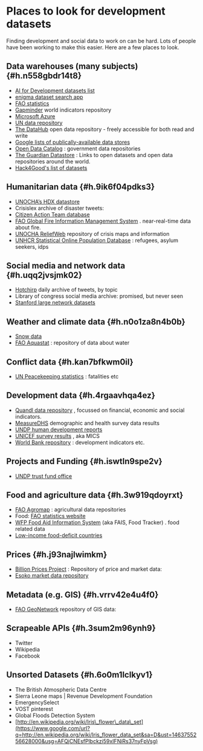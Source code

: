 # Places to look for development datasets

Finding development and social data to work on can be hard. Lots of people have been working to make this easier. Here are a few places to look.

## Data warehouses \(many subjects\) {#h.n558gbdr14t8}

* [AI for Development datasets list](https://www.google.com/url?q=http://ai-d.org/data.html&sa=D&ust=1463755256601000&usg=AFQjCNE2EAvgJsEalvDkop5lc9aDGU8u8w)
* [enigma dataset search app](https://www.google.com/url?q=https://app.enigma.io&sa=D&ust=1463755256602000&usg=AFQjCNEkpI01y99-BgTJRfpi9v5jetMgCg)
* [FAO statistics](https://www.google.com/url?q=http://www.fao.org/statistics/en/&sa=D&ust=1463755256602000&usg=AFQjCNFj5IZQeOOhZqkkD2FGD_8RsJliFg)
* [Gapminder](https://www.google.com/url?q=http://www.gapminder.org/data/&sa=D&ust=1463755256603000&usg=AFQjCNFGZuCvaHecLitEfv3u6Xo36Bk1bQ)
   world indicators repository
* [Microsoft Azure](https://www.google.com/url?q=https://azure.microsoft.com/en-us/marketplace/&sa=D&ust=1463755256604000&usg=AFQjCNESwKD9ZAKoTlxZCAa6Fgg2ccFsxQ)
* [UN data repository](https://www.google.com/url?q=http://data.un.org&sa=D&ust=1463755256604000&usg=AFQjCNESxLPOmxVQo6Z14-MmFrxhZNFLJw)
* [The DataHub](https://www.google.com/url?q=http://datahub.io/&sa=D&ust=1463755256605000&usg=AFQjCNH6JIHGwpM7VYQY4ghrrV7ft_cIUg)
   open data repository - freely accessible for both read and write
* [Google lists of publically-available data stores](https://www.google.com/url?q=http://www.google.com/publicdata/directory&sa=D&ust=1463755256605000&usg=AFQjCNFBfPI2PPPYNo6Kha0gNvaQYC802A)
* [Open Data Catalog](https://www.google.com/url?q=http://opengovernmentdata.org/data/%2520catalogues/&sa=D&ust=1463755256606000&usg=AFQjCNGaePqrYCmbG2i9X317P6a2qBV12A)
  : government data repositories
* [The Guardian Datastore](https://www.google.com/url?q=http://www.guardian.co.uk/data&sa=D&ust=1463755256607000&usg=AFQjCNG8o9_8dMUjNlOAxi8_HD3460EtxA)
  : Links to open datasets and open data repositories around the world.
* [Hack4Good's list of datasets](https://www.google.com/url?q=https://hack4good.hackpad.com/Data-sets-APIs-and-tools-Kbs8ctsYBes&sa=D&ust=1463755256607000&usg=AFQjCNG_Y6Xq-yfpYzb95dVCi2rLn5-KBw)

## Humanitarian data {#h.9ik6f04pdks3}

* [UNOCHA’s HDX datastore](https://www.google.com/url?q=https://data.hdx.rwlabs.org/dataset?sort%3Dmetadata_modified%2Bdesc&sa=D&ust=1463755256608000&usg=AFQjCNHjCFrVbhRFVG1vllwB5eywtlSljw)
* Crisislex archive of disaster tweets:
* [Citizen Action Team database](https://www.google.com/url?q=http://www.reliefdatabase.org/&sa=D&ust=1463755256608000&usg=AFQjCNEGdzcjKSnyDSCqTz_UOs0TelLo6w)
* [FAO Global Fire Information Management System](https://www.google.com/url?q=http://www.fao.org/nr/gfims/en/&sa=D&ust=1463755256609000&usg=AFQjCNGmsLub7vM_oKY8cbTTtXlCELY-XQ)
  . near-real-time data about fire.
* [UNOCHA ReliefWeb](https://www.google.com/url?q=http://reliefweb.int/&sa=D&ust=1463755256609000&usg=AFQjCNG5Gem9CTZ-HQh_oknP2GW0KXkA-Q)
   repository of crisis maps and information
* [UNHCR Statistical Online Population Database](https://www.google.com/url?q=http://www.unhcr.org/pages/4a013eb06.html&sa=D&ust=1463755256609000&usg=AFQjCNE2yfd6MTdWYzXxHQa0ASAHw7-YNw)
  : refugees, asylum seekers, idps

## Social media and network data {#h.uqq2jvsjmk02}

* [Hotchirp](https://www.google.com/url?q=http://hotchirp.com/&sa=D&ust=1463755256610000&usg=AFQjCNFXUcCqgxTuogoaDjejCJ_5ARWNxA)
   daily archive of tweets, by topic
* Library of congress social media archive: promised, but never seen
* [Stanford large network datasets](https://www.google.com/url?q=https://snap.stanford.edu/data/&sa=D&ust=1463755256611000&usg=AFQjCNFrZy0RdjGiZIeLTESr4ax6R6RFwA)

## Weather and climate data {#h.n0o1za8n4b0b}

* [Snow data](https://www.google.com/url?q=http://www.nohrsc.noaa.gov/nsa/reports.html?%2520region%3DNational%26var%3Dsnowfall%26dy%3D2015%26dm%3D1%26dd%3D26%26units%3De%26sort%3Dvalue%26filter%3D0&sa=D&ust=1463755256611000&usg=AFQjCNEAwva7lnyIFB76dgzFv_UbpLWcIw)
* [FAO Aquastat](https://www.google.com/url?q=http://www.fao.org/nr/water/aquastat/main/index.stm&sa=D&ust=1463755256612000&usg=AFQjCNH69mMPo8GW_RhlKdYiBTeRVank4w)
  : repository of data about water

## Conflict data {#h.kan7bfkwm0il}

* [UN Peacekeeping statistics](https://www.google.com/url?q=http://www.un.org/en/peacekeeping/resources/statistics/&sa=D&ust=1463755256612000&usg=AFQjCNGxZzLx_slm0C4VcBYsYiqN_zViUA)
  : fatalities etc

## Development data {#h.4rgaavhqa4ez}

* [Quandl data repository](https://www.google.com/url?q=http://www.quandl.com/&sa=D&ust=1463755256613000&usg=AFQjCNGSzroWrhGyEHPfq9lsZ956gpJ2YQ)
  , focussed on financial, economic and social indicators.
* [MeasureDHS](https://www.google.com/url?q=http://www.measuredhs.com/Data/&sa=D&ust=1463755256613000&usg=AFQjCNFTflZaOVAx1dggkr8IzEujxnFSBA)
   demographic and health survey data results
* [UNDP human development reports](https://www.google.com/url?q=http://hdr.undp.org/en/statistics/data/%2520http://hdr.undp.org/en/statistics/data/&sa=D&ust=1463755256614000&usg=AFQjCNGbPOoKj_VwNU3axnbV6hAEV6iajw)
* [UNICEF survey results](https://www.google.com/url?q=http://www.unicef.org/statistics/index_24302.html&sa=D&ust=1463755256614000&usg=AFQjCNHo8X9N3IOe0lJjK0HToNQkc6ZH_Q)
  , aka MICS
* [World Bank repository](https://www.google.com/url?q=http://datacatalog.worldbank.org/&sa=D&ust=1463755256614000&usg=AFQjCNFlDwjpTAI_7mv6LKrvnPSmHdKc0Q)
   : development indicators etc.

## Projects and Funding {#h.iswtln9spe2v}

* [UNDP trust fund office](https://www.google.com/url?q=http://mptf.undp.org/&sa=D&ust=1463755256623000&usg=AFQjCNH8NJ0OTmK9vV6s6H8Kkvzz_aukmw)

## Food and agriculture data {#h.3w919qdoyrxt}

* [FAO Agromap](https://www.google.com/url?q=http://kids.fao.org/agromaps/&sa=D&ust=1463755256624000&usg=AFQjCNF18rbnsnwkpi2p_RQuj_PXDK_Hqg)
  : agricultural data repositories
* Food:
  [FAO statistics website](https://www.google.com/url?q=http://www.fao.org/statistics/en/&sa=D&ust=1463755256624000&usg=AFQjCNH5QrOzbZXf-aiZu4mbWvG6zruy6g)
* [WFP Food Aid Information System](https://www.google.com/url?q=http://www.wfp.org/fais/&sa=D&ust=1463755256625000&usg=AFQjCNGNbBJwlNSJKxWQS3EcKHOFdyqQ-w)
   \(aka FAIS, Food Tracker\)
  . food related data
* [Low-income food-deficit countries](https://www.google.com/url?q=http://www.fao.org/countryprofiles/lifdc/en/?lang%3Den&sa=D&ust=1463755256625000&usg=AFQjCNFBhx9iqmnkbkDV0ylh8HE399tqrA)

## Prices {#h.j93najlwimkm}

* [Billion Prices Project](https://www.google.com/url?q=http://bpp.mit.edu/&sa=D&ust=1463755256626000&usg=AFQjCNEOaG3AmA9xNNc9QlZ6Ek2S_FPO8A)
  : Repository of price and market data:
* [Esoko market data repository](https://www.google.com/url?q=http://www.esoko.com/&sa=D&ust=1463755256626000&usg=AFQjCNHt62v0JpyideWAY6t4JMhisy-O-g)

## Metadata \(e.g. GIS\) {#h.vrrv42e4u4f0}

* [FAO GeoNetwork](https://www.google.com/url?q=http://www.fao.org/geonetwork/srv/en/main.home&sa=D&ust=1463755256627000&usg=AFQjCNHoxmYGOx6l6yRnjdHJfv-84s09yQ)
   repository of GIS data:

## Scrapeable APIs {#h.3sum2m96ynh9}

* Twitter
* Wikipedia
* Facebook

## Unsorted Datasets {#h.6o0m1lclkyv1}

* The British Atmospheric Data Centre
* Sierra Leone maps \| Revenue Development Foundation
* EmergencySelect
* VOST pinterest
* Global Floods Detection System
* [http://en.wikipedia.org/wiki/Iris\_flower\_data\_set](https://www.google.com/url?q=http://en.wikipedia.org/wiki/Iris_flower_data_set&sa=D&ust=1463755256628000&usg=AFQjCNEsfPlbckzi59xIFNiRs37nyFpVsg)



